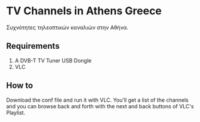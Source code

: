 # TV Channels in Athens Greece
Συχνότητες τηλεοπτικών καναλιών στην Αθήνα.

## Requirements
1. A DVB-T TV Tuner USB Dongle
2. VLC

## How to
Download the conf file and run it with VLC. You'll get a list of the channels and you can browse back and forth with the next and back buttons of VLC's Playlist.
